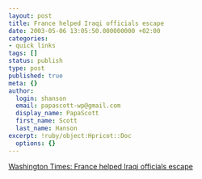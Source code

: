 ```yaml
---
layout: post
title: France helped Iraqi officials escape
date: 2003-05-06 13:05:50.000000000 +02:00
categories:
- quick links
tags: []
status: publish
type: post
published: true
meta: {}
author:
  login: shanson
  email: papascott-wp@gmail.com
  display_name: PapaScott
  first_name: Scott
  last_name: Hanson
excerpt: !ruby/object:Hpricot::Doc
  options: {}
---
```

<p><a title="It's like Raoul Wallenberg in reverse" href="http://www.washingtontimes.com/national/20030506-32981825.htm">Washington Times: France helped Iraqi officials escape</a></p>
